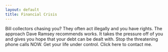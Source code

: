 ```yaml
---
layout: default
title: Financial Crisis
---
```

Bill collectors chasing you? They often act illegally and you have rights. The
approach Dave Ramsey recommends works. It takes the pressure off of you and
gives you hope that your debt can be dealt with. Stop the threatening phone
calls NOW. Get your life under control. Click here to contact me.

